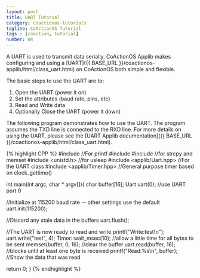 ```yaml
---
layout: post
title: UART Tutorial
category: coactionos-tutorials
tagline: CoActionOS Tutorial
tags : [coaction, tutorial]
number: 04
---
```

A UART is used to transmit data serially. CoActionOS Applib makes 
configuring and using a [UART]({{ BASE_URL }}/coactionos-applib/html/class_uart.html) on 
CoActionOS both simple and flexible.

The basic steps to use the UART are to:

1. Open the UART (power it on)
1. Set the attributes (baud rate, pins, etc)
1. Read and Write data
1. Optionally Close the UART (power it down)

The following program demonstrates how to use the UART. The program assumes 
the TXD line is connected to the RXD line. For more details on using the UART, 
please see the [UART Applib documentation]({{ BASE_URL }}/coactionos-applib/html/class_uart.html).

{% highlight CPP %}
#include <cstdio> //For printf
#include <cstdlib>
#include <cstring> //for strcpy and memset
#include <unistd.h> //for usleep
#include <applib/Uart.hpp> //For the UART class
#include <applib/Timer.hpp> //General purpose timer based on clock_gettime()
 
int main(int argc, char * argv[]){
  char buffer[16];
  Uart uart(0); //use UART port 0
 
  //Initialize at 115200 baud rate -- other settings use the default
  uart.init(115200);
 
  //Discard any stale data in the buffers
  uart.flush();
 
  //The UART is now ready to read and write
  printf("Write:test\n");
  uart.write("test", 4);
  Timer::wait_msec(10); //allow a little time for all bytes to be sent
  memset(buffer, 0, 16); //clear the buffer
  uart.read(buffer, 16); //blocks until at least one byte is received
  printf("Read:%s\n", buffer); //Show the data that was read
 
  return 0;
}
{% endhighlight %}